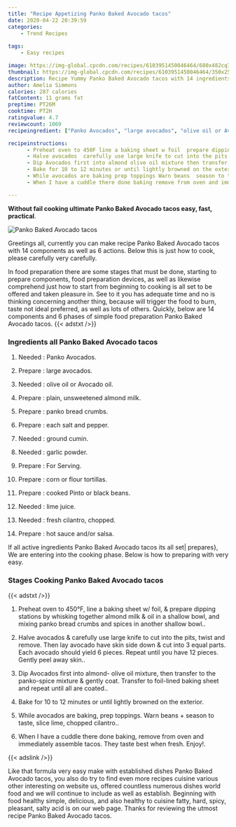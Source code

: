 ```yaml
---
title: "Recipe Appetizing Panko Baked Avocado tacos"
date: 2020-04-22 20:39:59
categories:
    - Trend Recipes
    
tags:
    - Easy recipes

image: https://img-global.cpcdn.com/recipes/6103951450046464/680x482cq70/panko-baked-avocado-tacos-recipe-main-photo.jpg
thumbnail: https://img-global.cpcdn.com/recipes/6103951450046464/350x250cq70/panko-baked-avocado-tacos-recipe-main-photo.jpg
description: Recipe Yummy Panko Baked Avocado tacos with 14 ingredients and 6 stages of easy cooking.
author: Amelia Simmons
calories: 287 calories
fatContent: 11 grams fat
preptime: PT26M
cooktime: PT2H
ratingvalue: 4.7
reviewcount: 1069
recipeingredient: ["Panko Avocados", "large avocados", "olive oil or Avocado oil", "plain unsweetened almond milk", "panko bread crumbs", "each salt and pepper", "ground cumin", "garlic powder", "For Serving", "corn or flour tortillas", "cooked Pinto or black beans", "lime juice", "fresh cilantro chopped", "hot sauce andor salsa"]

recipeinstructions: 
      - Preheat oven to 450F line a baking sheet w foil  prepare dipping stations by whisking together almond milk  oil in a shallow bowl and mixing panko bread crumbs and spices in another shallow bowl 
      - Halve avocados  carefully use large knife to cut into the pits twist and remove Then lay avocado have skin side down  cut into 3 equal parts Each avocado should yield 6 pieces Repeat until you have 12 pieces Gently peel away skin 
      - Dip Avocados first into almond olive oil mixture then transfer to the pankospice mixture  gently coat Transfer to foillined baking sheet and repeat until all are coated 
      - Bake for 10 to 12 minutes or until lightly browned on the exterior 
      - While avocados are baking prep toppings Warn beans  season to taste slice lime chopped cilantro 
      - When I have a cuddle there done baking remove from oven and immediately assemble tacos They taste best when fresh Enjoy

---
```




**Without fail cooking ultimate Panko Baked Avocado tacos easy, fast, practical**. 


![Panko Baked Avocado tacos](https://img-global.cpcdn.com/recipes/6103951450046464/680x482cq70/panko-baked-avocado-tacos-recipe-main-photo.jpg "Panko Baked Avocado tacos")




Greetings all, currently you can make recipe Panko Baked Avocado tacos with 14 components as well as 6 actions. Below this is just how to cook, please carefully very carefully.

In food preparation there are some stages that must be done, starting to prepare components, food preparation devices, as well as likewise comprehend just how to start from beginning to cooking is all set to be offered and taken pleasure in. See to it you has adequate time and no is thinking concerning another thing, because will trigger the food to burn, taste not ideal preferred, as well as lots of others. Quickly, below are 14 components and 6 phases of simple food preparation Panko Baked Avocado tacos.
{{< adstxt />}}

### Ingredients all Panko Baked Avocado tacos


1. Needed  : Panko Avocados.

1. Prepare  : large avocados.

1. Needed  : olive oil or Avocado oil.

1. Prepare  : plain, unsweetened almond milk.

1. Prepare  : panko bread crumbs.

1. Prepare  : each salt and pepper.

1. Needed  : ground cumin.

1. Needed  : garlic powder.

1. Prepare  : For Serving.

1. Prepare  : corn or flour tortillas.

1. Prepare  : cooked Pinto or black beans.

1. Needed  : lime juice.

1. Needed  : fresh cilantro, chopped.

1. Prepare  : hot sauce and/or salsa.



If all active ingredients Panko Baked Avocado tacos its all set| prepares}, We are entering into the cooking phase. Below is how to preparing with very easy.

### Stages Cooking Panko Baked Avocado tacos

{{< adstxt />}}


1. Preheat oven to 450°F, line a baking sheet w/ foil, &amp; prepare dipping stations by whisking together almond milk &amp; oil in a shallow bowl, and mixing panko bread crumbs and spices in another shallow bowl..



1. Halve avocados &amp; carefully use large knife to cut into the pits, twist and remove. Then lay avocado have skin side down &amp; cut into 3 equal parts. Each avocado should yield 6 pieces. Repeat until you have 12 pieces. Gently peel away skin..



1. Dip Avocados first into almond- olive oil mixture, then transfer to the panko-spice mixture &amp; gently coat. Transfer to foil-lined baking sheet and repeat until all are coated..



1. Bake for 10 to 12 minutes or until lightly browned on the exterior.



1. While avocados are baking, prep toppings. Warn beans + season to taste, slice lime, chopped cilantro..



1. When I have a cuddle there done baking, remove from oven and immediately assemble tacos. They taste best when fresh. Enjoy!.





{{< adslink />}}

Like that formula very easy make with established dishes Panko Baked Avocado tacos, you also do try to find even more recipes cuisine various other interesting on website us, offered countless numerous dishes world food and we will continue to include as well as establish. Beginning with food healthy simple, delicious, and also healthy to cuisine fatty, hard, spicy, pleasant, salty acid is on our web page. Thanks for reviewing the utmost recipe Panko Baked Avocado tacos.
